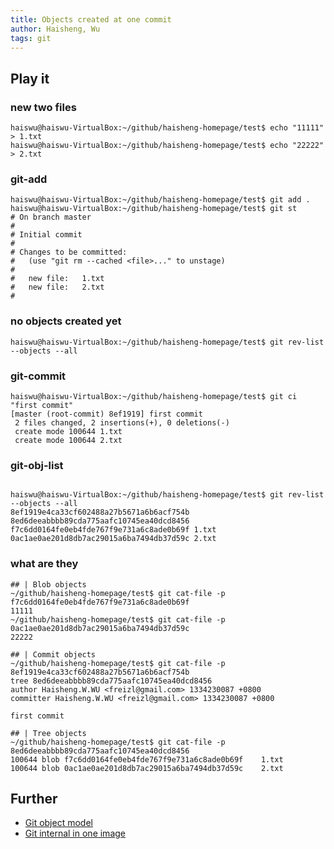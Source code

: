 ```yaml
---
title: Objects created at one commit
author: Haisheng, Wu
tags: git
---
```


## Play it

### new two files
~~~~~~{.sh}
haiswu@haiswu-VirtualBox:~/github/haisheng-homepage/test$ echo "11111" > 1.txt
haiswu@haiswu-VirtualBox:~/github/haisheng-homepage/test$ echo "22222" > 2.txt
~~~~~~

### git-add

~~~~~~{.sh}
haiswu@haiswu-VirtualBox:~/github/haisheng-homepage/test$ git add .
haiswu@haiswu-VirtualBox:~/github/haisheng-homepage/test$ git st
# On branch master
#
# Initial commit
#
# Changes to be committed:
#   (use "git rm --cached <file>..." to unstage)
#
#	new file:   1.txt
#	new file:   2.txt
#
~~~~~~
  
### no objects created yet

~~~~~~{.sh}
haiswu@haiswu-VirtualBox:~/github/haisheng-homepage/test$ git rev-list --objects --all
~~~~~~

### git-commit

~~~~~~{.sh}
haiswu@haiswu-VirtualBox:~/github/haisheng-homepage/test$ git ci "first commit"
[master (root-commit) 8ef1919] first commit
 2 files changed, 2 insertions(+), 0 deletions(-)
 create mode 100644 1.txt
 create mode 100644 2.txt

~~~~~~

### git-obj-list

~~~~~~{.sh}

haiswu@haiswu-VirtualBox:~/github/haisheng-homepage/test$ git rev-list --objects --all
8ef1919e4ca33cf602488a27b5671a6b6acf754b
8ed6deeabbbb89cda775aafc10745ea40dcd8456 
f7c6dd0164fe0eb4fde767f9e731a6c8ade0b69f 1.txt
0ac1ae0ae201d8db7ac29015a6ba7494db37d59c 2.txt

~~~~~~

### what are they

~~~~~~{.sh}
## | Blob objects
~/github/haisheng-homepage/test$ git cat-file -p f7c6dd0164fe0eb4fde767f9e731a6c8ade0b69f
11111
~/github/haisheng-homepage/test$ git cat-file -p 0ac1ae0ae201d8db7ac29015a6ba7494db37d59c
22222

## | Commit objects
~/github/haisheng-homepage/test$ git cat-file -p 8ef1919e4ca33cf602488a27b5671a6b6acf754b
tree 8ed6deeabbbb89cda775aafc10745ea40dcd8456
author Haisheng.W.WU <freizl@gmail.com> 1334230087 +0800
committer Haisheng.W.WU <freizl@gmail.com> 1334230087 +0800

first commit

## | Tree objects
~/github/haisheng-homepage/test$ git cat-file -p 8ed6deeabbbb89cda775aafc10745ea40dcd8456
100644 blob f7c6dd0164fe0eb4fde767f9e731a6c8ade0b69f	1.txt
100644 blob 0ac1ae0ae201d8db7ac29015a6ba7494db37d59c	2.txt

~~~~~~

## Further
  - [Git object model]
  - [Git internal in one image]

[Git internal in one image]: (http://0.0.0.0:9900/posts/readings/2012-04-08-notes-progit.html#internal)
[Git object model]: (http://book.git-scm.com/)
